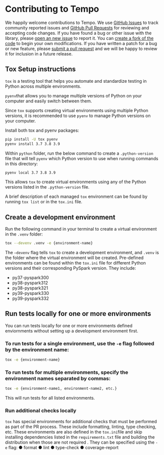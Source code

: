 # Contributing to Tempo
We happily welcome contributions to Tempo. 
We use [GitHub Issues](https://github.com/databrickslabs/tempo/issues) to track community reported issues 
and [GitHub Pull Requests](https://github.com/databrickslabs/tempo/pulls) for reviewing and accepting code changes.
If you have found a bug or other issue with the library, please [open an new issue](https://github.com/databrickslabs/tempo/issues/new) to report it.
You can [create a fork of the code](https://github.com/databrickslabs/tempo/fork) to begin your own modifications. 
If you have written a patch for a bug or new feature, please [submit a pull request](https://github.com/databrickslabs/tempo/compare) and we will be happy to review it for inclusion in a future release.

## Tox Setup instructions

`tox` is a testing tool that helps you automate and standardize testing in Python across multiple environments.

`pyenv`that allows you to manage multiple versions of Python on your computer and easily switch between them.

Since `tox` supports creating virtual environments using multiple Python versions, it is recommended to use `pyenv` to manage Python versions on your computer.

Install both tox and pyenv packages:
```bash
pip install -U tox pyenv
pyenv install 3.7 3.8 3.9
```

Within `python` folder, run the below command to create a `.python-version` file that will tell `pyenv` which Python version to use when running commands in this directory:
```bash
pyenv local 3.7 3.8 3.9
```

This allows `tox` to create virtual environments using any of the Python versions listed in the `.python-version` file.

A brief description of each managed `tox` environment can be found by running `tox list` or in the `tox.ini` file.

## Create a development environment
Run the following command in your terminal to create a virtual environment in the `.venv` folder:
```bash
tox --devenv .venv -e {environment-name}
```
The `—devenv` flag tells `tox` to create a development environment, and `.venv` is the folder where the virtual environment will be created.
Pre-defined environments can be found within the `tox.ini` file for different Python versions and their corresponding PySpark version. They include:
- py37-pyspark300
- py38-pyspark312
- py38-pyspark321
- py39-pyspark330
- py39-pyspark332

## Run tests locally for one or more environments
You can run tests locally for one or more environments defined enviornments without setting up a development environment first.

### To run tests for a single environment, use the `-e` flag followed by the environment name:
```bash
tox -e {environment-name}
```

### To run tests for multiple environments, specify the environment names separated by commas:
```bash
tox -e {environment-name1, environment-name2, etc.}
```
This will run tests for all listed environments.

### Run additional checks locally
`tox` has special environments for additional checks that must be performed as part of the PR process. These include formatting, linting, type checking, etc.
These environments are also defined in the `tox.ini`file and skip installing dependencies listed in the `requirements.txt` file and building the distribution when those are not required . They can be specified using the `-e` flag:
	●	format
	●	lint
	●	type-check
	●	coverage-report
